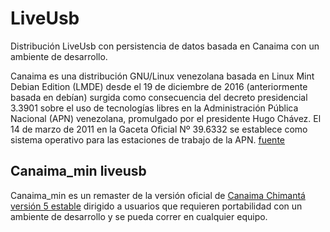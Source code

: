 LiveUsb
=========

Distribución LiveUsb con persistencia de datos basada en Canaima con un ambiente de desarrollo.




Canaima es una distribución GNU/Linux venezolana basada en Linux Mint Debian Edition (LMDE) desde el 19 de diciembre de 2016 (anteriormente basada en debían) surgida como consecuencia del decreto presidencial 3.3901 sobre el uso de tecnologías libres en la Administración Pública Nacional (APN) venezolana, promulgado por el presidente Hugo Chávez. El 14 de marzo de 2011 en la Gaceta Oficial Nº 39.6332 se establece como sistema operativo para las estaciones de trabajo de la APN. [fuente](https://es.wikipedia.org/wiki/Canaima_(distribuci%C3%B3n_Linux))


## Canaima_min liveusb

Canaima_min es un remaster de la versión oficial de [Canaima Chimantá versión 5 estable]([fuente](http://canaima.softwarelibre.gob.ve/descargas/canaima-gnu-linux/repositorio-de-distribuciones/canaima-gnulinux-serie-5x-oficiales))
dirigido a usuarios que requieren portabilidad con un ambiente de desarrollo y se pueda correr en cualquier equipo. 

